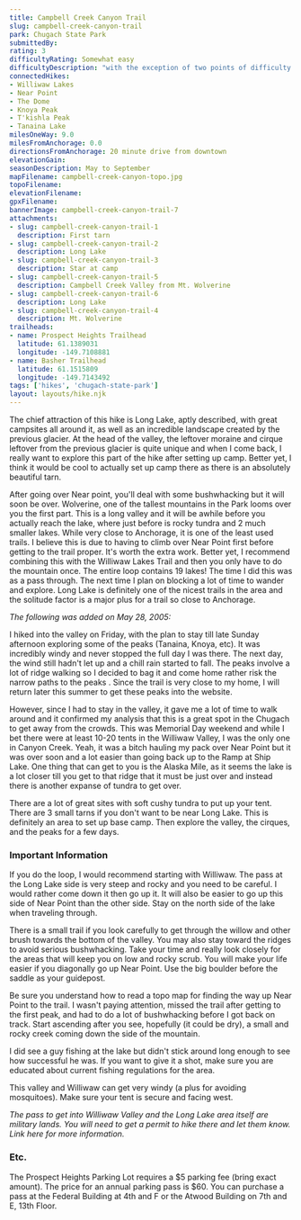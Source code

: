 ```yaml
---
title: Campbell Creek Canyon Trail
slug: campbell-creek-canyon-trail
park: Chugach State Park
submittedBy: 
rating: 3
difficultyRating: Somewhat easy
difficultyDescription: "with the exception of two points of difficulty: The first is Near Point, a small mountain that you'll have to go over,  and if you are including Williwaw as a loop hike (which I totally recommend!), y"
connectedHikes:
- Williwaw Lakes
- Near Point
- The Dome
- Knoya Peak
- T'kishla Peak
- Tanaina Lake
milesOneWay: 9.0
milesFromAnchorage: 0.0
directionsFromAnchorage: 20 minute drive from downtown
elevationGain: 
seasonDescription: May to September
mapFilename: campbell-creek-canyon-topo.jpg
topoFilename: 
elevationFilename: 
gpxFilename: 
bannerImage: campbell-creek-canyon-trail-7
attachments:
- slug: campbell-creek-canyon-trail-1
  description: First tarn
- slug: campbell-creek-canyon-trail-2
  description: Long Lake
- slug: campbell-creek-canyon-trail-3
  description: Star at camp
- slug: campbell-creek-canyon-trail-5
  description: Campbell Creek Valley from Mt. Wolverine
- slug: campbell-creek-canyon-trail-6
  description: Long Lake
- slug: campbell-creek-canyon-trail-4
  description: Mt. Wolverine
trailheads:
- name: Prospect Heights Trailhead
  latitude: 61.1389031
  longitude: -149.7108881
- name: Basher Trailhead
  latitude: 61.1515809
  longitude: -149.7143492
tags: ['hikes', 'chugach-state-park']
layout: layouts/hike.njk
---
```

The chief attraction of this hike is Long Lake, aptly described, with great campsites all around it, as well as an incredible landscape created by the previous glacier. At the head of the valley, the leftover moraine and cirque leftover from the previous glacier is quite unique and when I come back, I really want to explore this part of the hike after setting up camp. Better yet, I think it would be cool to actually set up camp there as there is an absolutely beautiful tarn.

After going over Near point, you'll deal with some bushwhacking but it will soon be over. Wolverine, one of the tallest mountains in the Park looms over you the first part. This is a long valley and it will be awhile before you actually reach the lake, where just before is rocky tundra and 2 much smaller lakes. While very close to Anchorage, it is one of the least used trails. I believe this is due to having to climb over Near Point first before getting to the trail proper. It's worth the extra work. Better yet, I recommend combining this with the Williwaw Lakes Trail and then you only have to do the mountain once. The entire loop contains 19 lakes!
The time I did this was as a pass through. The next time I plan on blocking a lot of time to wander and explore. Long Lake is definitely one of the nicest trails in the area and the solitude factor is a major plus for a trail so close to Anchorage.

*The following was added on May 28, 2005:*

I hiked into the valley on Friday, with the plan to stay till late Sunday afternoon exploring some of the peaks (Tanaina, Knoya, etc). It was incredibly windy and never stopped the full day I was there. The next day, the wind still hadn't let up and a chill rain started to fall. The peaks involve a lot of ridge walking so I decided to bag it and come home rather risk the narrow paths to the peaks . Since the trail is very close to my home, I will return later this summer to get these peaks into the website. 

However, since I had to stay in the valley, it gave me a lot of time to walk around and it confirmed my analysis that this is a great spot in the Chugach to get away from the crowds. This was Memorial Day weekend and while I bet there were at least 10-20 tents in the Williwaw Valley, I was the only one in Canyon Creek. Yeah, it was a bitch hauling my pack over Near Point but it was over soon and a lot easier than going back up to the Ramp at Ship Lake. One thing that can get to you is the Alaska Mile, as it seems the lake is a lot closer till you get to that ridge that it must be just over and instead there is another expanse of tundra to get over.

There are a lot of great sites with soft cushy tundra to put up your tent. There are 3 small tarns if you don't want to be near Long Lake. This is definitely an area to set up base camp. Then explore the valley, the cirques, and the peaks for a few days.

### Important Information

If you do the loop, I would recommend starting with Williwaw. The pass at the Long Lake side is very steep and rocky and you need to be careful. I would rather come down it then go up it. It will also be easier to go up this side of Near Point than the other side.
Stay on the north side of the lake when traveling through.

There is a small trail if you look carefully to get through the willow and other brush towards the bottom of the valley. You may also stay toward the ridges to avoid serious bushwhacking. Take your time and really look closely for the areas that will keep you on low and rocky scrub. You will make your life easier if you diagonally go up Near Point. Use the big boulder before the saddle as your guidepost.

Be sure you understand how to read a topo map for finding the way up Near Point to the trail. I wasn't paying attention, missed the trail after getting to the first peak, and had to do a lot of bushwhacking before I got back on track. Start ascending after you see, hopefully (it could be dry), a small and rocky creek coming down the side of the mountain.

I did see a guy fishing at the lake but didn't stick around long enough to see how successful he was. If you want to give it a shot, make sure you are educated about current fishing regulations for the area.

This valley and Williwaw can get very windy (a plus for avoiding mosquitoes). Make sure your tent is secure and facing west.

*The pass to get into Williwaw Valley and the Long Lake area itself are military lands. You will need to get a permit to hike there and let them know. Link here for more information.*

### Etc.

The Prospect Heights Parking Lot requires a $5 parking fee (bring exact amount). The price for an annual parking pass is $60. You can purchase a pass at the Federal Building at 4th and F or the Atwood Building on 7th and E, 13th Floor.